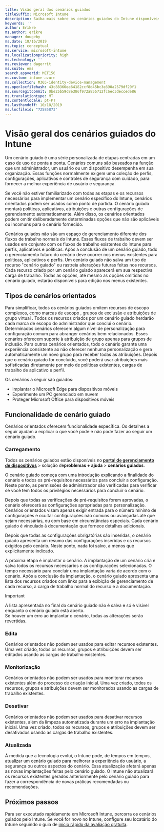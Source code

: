 ```yaml
---
title: Visão geral dos cenários guiados
titleSuffix: Microsoft Intune
description: Saiba mais sobre os cenários guiados do Intune disponíveis no portal de gerenciamento de dispositivos Microsoft 365.
keywords: ''
author: Erikre
ms.author: erikre
manager: dougeby
ms.date: 10/16/2019
ms.topic: conceptual
ms.service: microsoft-intune
ms.localizationpriority: high
ms.technology: ''
ms.reviewer: dagerrit
ms.suite: ems
search.appverid: MET150
ms.custom: intune-azure
ms.collection: M365-identity-device-management
ms.openlocfilehash: 43c88366ea64182ccf8d45bc3e890a2579df20f1
ms.sourcegitcommit: 0be25b59c8e386f972a855712fc6ec3deccede86
ms.translationtype: MT
ms.contentlocale: pt-PT
ms.lasthandoff: 10/18/2019
ms.locfileid: "72585873"
---
```

# <a name="intune-guided-scenarios-overview"></a>Visão geral dos cenários guiados do Intune 

Um cenário guiado é uma série personalizada de etapas centradas em um caso de uso de ponta a ponta. Cenários comuns são baseados na função que um administrador, um usuário ou um dispositivo desempenha em sua organização. Essas funções normalmente exigem uma coleção de perfis, configurações, aplicativos e controles de segurança com cuidado, para fornecer a melhor experiência de usuário e segurança.    

Se você não estiver familiarizado com todas as etapas e os recursos necessários para implementar um cenário específico do Intune, cenários orientados podem ser usados como ponto de partida. O cenário guiado montará políticas, aplicativos, atribuições e outras configurações de gerenciamento automaticamente. Além disso, os cenários orientados podem omitir deliberadamente determinadas opções que não são aplicáveis ou incomuns para o cenário fornecido. 

Cenários guiados não são um espaço de gerenciamento diferente dos fluxos de trabalho normais do Intune. Esses fluxos de trabalho devem ser usados em conjunto com os fluxos de trabalho existentes do Intune para perfis, aplicativos e políticas. Após a conclusão de um cenário guiado, todo o gerenciamento futuro do cenário deve ocorrer nos menus existentes para políticas, aplicativos e perfis. Um cenário guiado não salva um tipo de recurso "cenário guiado" ou rastreia alterações futuras feitas nos recursos. Cada recurso criado por um cenário guiado aparecerá em sua respectiva carga de trabalho. Todas as opções, até mesmo as opções omitidas no cenário guiado, estarão disponíveis para edição nos menus existentes.  

## <a name="types-of-guided-scenarios"></a>Tipos de cenários orientados 

Para simplificar, todos os cenários guiados omitem recursos de escopo complexos, como marcas de escopo <link>, grupos de exclusão e atribuições de grupo virtual <link>. Todos os recursos criados por um cenário guiado herdarão cada marca de escopo do administrador que conclui o cenário. Determinados cenários oferecem algum nível de personalização para configuração comum para abranger cenários bem relacionados. Esses cenários oferecem suporte à atribuição de grupo apenas para grupos de inclusão. Para outros cenários orientados, todo o cenário garante uma experiência consistente ao não oferecer nenhuma personalização e gera automaticamente um novo grupo para receber todas as atribuições. Depois que o cenário guiado for concluído, você poderá usar atribuições mais sofisticadas diretamente por meio de políticas existentes, cargas de trabalho de aplicativo e perfil.  

Os cenários a seguir são guiados: 
- Implantar o Microsoft Edge para dispositivos móveis 
- Experimente um PC gerenciado em nuvem
- Proteger Microsoft Office para dispositivos móveis 

## <a name="guided-scenario-functionality"></a>Funcionalidade de cenário guiado 

Cenários orientados oferecem funcionalidade específica. Os detalhes a seguir ajudam a explicar o que você pode e não pode fazer ao seguir um cenário guiado.

### <a name="launching"></a>Carregamento  

Todos os cenários guiados estão disponíveis no **[portal de gerenciamento de dispositivos](https://devicemanagement.microsoft.com)**  >  solução de**problemas + ajuda**  > **cenários guiados**. 

O cenário guiado começa com uma introdução explicando a finalidade do cenário e todos os pré-requisitos necessários para concluir a configuração. Neste ponto, as permissões de administrador são verificadas para verificar se você tem todos os privilégios necessários para concluir o cenário.  

Depois que todas as verificações de pré-requisitos forem aprovadas, o cenário oferecerá as configurações apropriadas para personalização. Cenários orientados visam apenas exigir entrada para o número mínimo de configurações e ocultar configurações não comuns ou avançadas até que sejam necessárias, ou com base em circunstâncias especiais. Cada cenário guiado é vinculado à documentação que fornece detalhes adicionais. 

Depois que todas as configurações obrigatórias são inseridas, o cenário guiado apresenta um resumo das configurações inseridas e os recursos exigidos pelo cenário. Neste ponto, nada foi salvo, a menos que explicitamente indicado.

A próxima etapa é implantar o cenário. A implantação de um cenário cria e salva todos os recursos necessários e as configurações selecionadas. O tempo necessário para concluir uma implantação varia de acordo com o cenário. Após a conclusão da implantação, o cenário guiado apresenta uma lista dos recursos criados com links para a exibição de gerenciamento de cada recurso, a carga de trabalho normal do recurso e a documentação. 

> [!IMPORTANT]
> A lista apresentada no final do cenário guiado não é salva e só é visível enquanto o cenário guiado está aberto.  
Se houver um erro ao implantar o cenário, todas as alterações serão revertidas. 

### <a name="editing"></a>Edita 

Cenários orientados não podem ser usados para editar recursos existentes. Uma vez criado, todos os recursos, grupos e atribuições devem ser editados usando as cargas de trabalho existentes.

### <a name="monitoring"></a>Monitorização 

Cenários orientados não podem ser usados para monitorar recursos existentes além do processo de criação inicial. Uma vez criado, todos os recursos, grupos e atribuições devem ser monitorados usando as cargas de trabalho existentes. 

### <a name="retiring"></a>Desativar 

Cenários orientados não podem ser usados para desativar recursos existentes, além da limpeza automatizada durante um erro na implantação inicial. Uma vez criado, todos os recursos, grupos e atribuições devem ser desativados usando as cargas de trabalho existentes. 

### <a name="updating"></a>Atualizada

À medida que a tecnologia evolui, o Intune pode, de tempos em tempos, atualizar um cenário guiado para melhorar a experiência do usuário, a segurança ou outros aspectos do cenário. Essa atualização afetará apenas as novas implantações feitas pelo cenário guiado. O Intune não atualizará os recursos existentes gerados anteriormente pelo cenário guiado para fazer a correspondência de novas práticas recomendadas ou recomendações.  

## <a name="next-steps"></a>Próximos passos

Para ser executado rapidamente em Microsoft Intune, percorra os cenários guiados pelo Intune. Se você for novo no Intune, configure seu locatário do Intune seguindo o guia de [início rápido da avaliação gratuita](free-trial-sign-up.md).